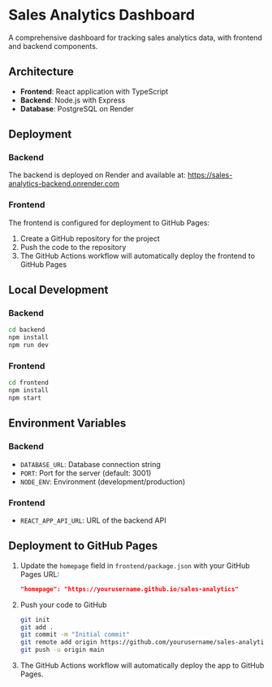 # Sales Analytics Dashboard

A comprehensive dashboard for tracking sales analytics data, with frontend and backend components.

## Architecture

- **Frontend**: React application with TypeScript
- **Backend**: Node.js with Express
- **Database**: PostgreSQL on Render

## Deployment

### Backend

The backend is deployed on Render and available at:
https://sales-analytics-backend.onrender.com

### Frontend

The frontend is configured for deployment to GitHub Pages:

1. Create a GitHub repository for the project
2. Push the code to the repository
3. The GitHub Actions workflow will automatically deploy the frontend to GitHub Pages

## Local Development

### Backend

```bash
cd backend
npm install
npm run dev
```

### Frontend

```bash
cd frontend
npm install
npm start
```

## Environment Variables

### Backend

- `DATABASE_URL`: Database connection string
- `PORT`: Port for the server (default: 3001)
- `NODE_ENV`: Environment (development/production)

### Frontend

- `REACT_APP_API_URL`: URL of the backend API

## Deployment to GitHub Pages

1. Update the `homepage` field in `frontend/package.json` with your GitHub Pages URL:
   ```json
   "homepage": "https://yourusername.github.io/sales-analytics"
   ```

2. Push your code to GitHub
   ```bash
   git init
   git add .
   git commit -m "Initial commit"
   git remote add origin https://github.com/yourusername/sales-analytics.git
   git push -u origin main
   ```

3. The GitHub Actions workflow will automatically deploy the app to GitHub Pages. 